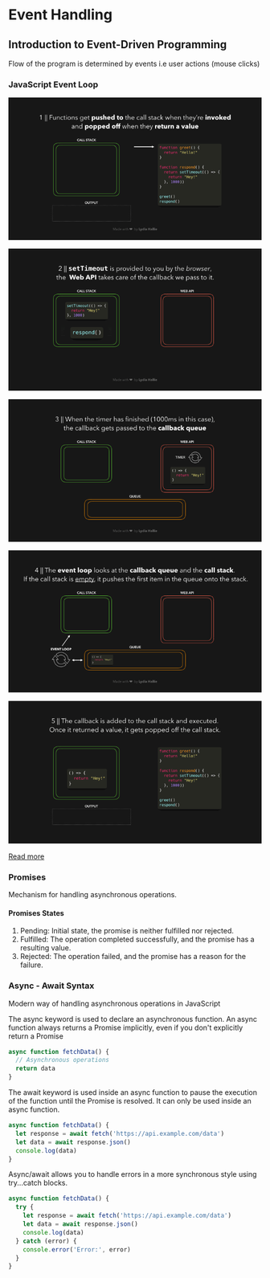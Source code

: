 # Event Handling

## Introduction to Event-Driven Programming

Flow of the program is determined by events i.e user actions (mouse clicks)

### JavaScript Event Loop

![Step1](image.png)

![Step2](image-1.png)

![Step3](image-2.png)

![Step4](image-3.png)

![Step5](image-4.png)

[Read more](https://dev.to/lydiahallie/javascript-visualized-event-loop-3dif)

### Promises

Mechanism for handling asynchronous operations.

#### Promises States

1. Pending: Initial state, the promise is neither fulfilled nor rejected.
2. Fulfilled: The operation completed successfully, and the promise has a resulting value.
3. Rejected: The operation failed, and the promise has a reason for the failure.

### Async - Await Syntax

Modern way of handling asynchronous operations in JavaScript

The async keyword is used to declare an asynchronous function. An async function always returns a Promise implicitly, even if you don't explicitly return a Promise

```javascript
async function fetchData() {
  // Asynchronous operations
  return data
}
```

The await keyword is used inside an async function to pause the execution of the function until the Promise is resolved. It can only be used inside an async function.

```javascript
async function fetchData() {
  let response = await fetch('https://api.example.com/data')
  let data = await response.json()
  console.log(data)
}
```

Async/await allows you to handle errors in a more synchronous style using try...catch blocks.

```javascript
async function fetchData() {
  try {
    let response = await fetch('https://api.example.com/data')
    let data = await response.json()
    console.log(data)
  } catch (error) {
    console.error('Error:', error)
  }
}
```

